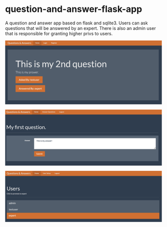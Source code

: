 # question-and-answer-flask-app
A question and answer app based on flask and sqlite3. Users can ask questions that will be answered by an expert. There is also an admin user that is responsible for granting higher privs to users.


![question.png](question.png)

![answer.png](answer.png)

![users.png](users.png)
